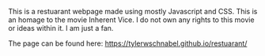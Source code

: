 This is a restuarant webpage made using mostly Javascript and CSS.
This is an homage to the movie Inherent Vice. I do not own any rights to this movie or ideas within it. I am just a fan.

The page can be found here: https://tylerwschnabel.github.io/restuarant/
